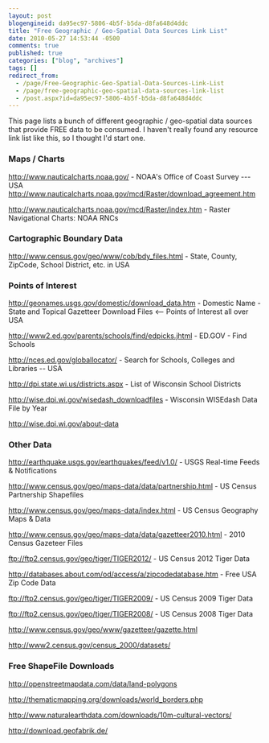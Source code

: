 ```yaml
---
layout: post
blogengineid: da95ec97-5806-4b5f-b5da-d8fa648d4ddc
title: "Free Geographic / Geo-Spatial Data Sources Link List"
date: 2010-05-27 14:53:44 -0500
comments: true
published: true
categories: ["blog", "archives"]
tags: []
redirect_from: 
  - /page/Free-Geographic-Geo-Spatial-Data-Sources-Link-List
  - /page/free-geographic-geo-spatial-data-sources-link-list
  - /post.aspx?id=da95ec97-5806-4b5f-b5da-d8fa648d4ddc
---
```

<!-- more -->

This page lists a bunch of different geographic / geo-spatial data sources that provide FREE data to be consumed. I haven't really found any resource link list like this, so I thought I'd start one.
<h3>Maps / Charts</h3>

<a href="http://www.nauticalcharts.noaa.gov/">http://www.nauticalcharts.noaa.gov/</a> - NOAA's Office of Coast Survey --- USA<br /><a href="http://www.nauticalcharts.noaa.gov/mcd/Raster/download_agreement.htm">http://www.nauticalcharts.noaa.gov/mcd/Raster/download_agreement.htm</a>

<a href="http://www.nauticalcharts.noaa.gov/mcd/Raster/index.htm">http://www.nauticalcharts.noaa.gov/mcd/Raster/index.htm</a> - Raster Navigational Charts: NOAA RNCs
<h3>Cartographic Boundary Data</h3>

<a href="http://www.census.gov/geo/www/cob/bdy_files.html">http://www.census.gov/geo/www/cob/bdy_files.html</a> - State, County, ZipCode, School District, etc. in USA
<h3>Points of Interest</h3>

<a href="http://geonames.usgs.gov/domestic/download_data.htm">http://geonames.usgs.gov/domestic/download_data.htm</a> - Domestic Name - State and Topical Gazetteer Download Files &lt;-- Points of Interest all over USA

<a href="http://www2.ed.gov/parents/schools/find/edpicks.jhtml">http://www2.ed.gov/parents/schools/find/edpicks.jhtml</a> - ED.GOV - Find Schools

<a href="http://nces.ed.gov/globallocator/">http://nces.ed.gov/globallocator/</a> - Search for Schools, Colleges and Libraries -- USA

<a href="http://dpi.state.wi.us/districts.aspx">http://dpi.state.wi.us/districts.aspx</a> - List of Wisconsin School Districts

<a href="http://wise.dpi.wi.gov/wisedash_downloadfiles">http://wise.dpi.wi.gov/wisedash_downloadfiles</a> - Wisconsin WISEdash Data File by Year

<a href="http://wise.dpi.wi.gov/about-data">http://wise.dpi.wi.gov/about-data</a>
<h3>Other Data</h3>

<a href="http://earthquake.usgs.gov/earthquakes/feed/v1.0/">http://earthquake.usgs.gov/earthquakes/feed/v1.0/</a> - USGS Real-time Feeds &amp; Notifications

<a href="http://www.census.gov/geo/maps-data/data/partnership.html">http://www.census.gov/geo/maps-data/data/partnership.html</a> - US Census Partnership Shapefiles

<a href="http://www.census.gov/geo/maps-data/index.html">http://www.census.gov/geo/maps-data/index.html</a> - US Census Geography Maps &amp; Data

<a href="http://www.census.gov/geo/maps-data/data/gazetteer2010.html">http://www.census.gov/geo/maps-data/data/gazetteer2010.html</a> - 2010 Census Gazeteer Files

<a href="ftp://ftp2.census.gov/geo/tiger/TIGER2012/">ftp://ftp2.census.gov/geo/tiger/TIGER2012/</a> - US Census 2012 Tiger Data

<a href="http://databases.about.com/od/access/a/zipcodedatabase.htm">http://databases.about.com/od/access/a/zipcodedatabase.htm</a> - Free USA Zip Code Data

<a href="ftp://ftp2.census.gov/geo/tiger/TIGER2009/">ftp://ftp2.census.gov/geo/tiger/TIGER2009/</a> - US Census 2009 Tiger Data

<a href=" ftp://ftp2.census.gov/geo/tiger/TIGER2008/">ftp://ftp2.census.gov/geo/tiger/TIGER2008/</a> - US Census 2008 Tiger Data

<a href="http://www.census.gov/geo/www/gazetteer/gazette.html">http://www.census.gov/geo/www/gazetteer/gazette.html</a>

<a href="http://www2.census.gov/census_2000/datasets/">http://www2.census.gov/census_2000/datasets/</a>
<h3>Free ShapeFile Downloads</h3>

<a href="http://openstreetmapdata.com/data/land-polygons">http://openstreetmapdata.com/data/land-polygons</a>

<a href="http://thematicmapping.org/downloads/world_borders.php">http://thematicmapping.org/downloads/world_borders.php</a>

<a href="http://www.naturalearthdata.com/downloads/10m-cultural-vectors/">http://www.naturalearthdata.com/downloads/10m-cultural-vectors/</a>

<a href="http://download.geofabrik.de/">http://download.geofabrik.de/</a>

 
